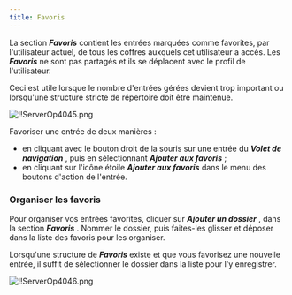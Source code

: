 ```yaml
---
title: Favoris
---
```

La section ***Favoris*** contient les entrées marquées comme favorites, par l'utilisateur actuel, de tous les coffres auxquels cet utilisateur a accès. Les ***Favoris*** ne sont pas partagés et ils se déplacent avec le profil de l'utilisateur.  

Ceci est utile lorsque le nombre d'entrées gérées devient trop important ou lorsqu'une structure stricte de répertoire doit être maintenue. 

![!!ServerOp4045.png](https://webdevolutions.azureedge.net/docs/fr/server/ServerOp4045.png) 

Favoriser une entrée de deux manières :  

* en cliquant avec le bouton droit de la souris sur une entrée du ***Volet de navigation*** , puis en sélectionnant ***Ajouter aux favoris*** ; 
* en cliquant sur l'icône étoile ***Ajouter aux favoris*** dans le menu des boutons d'action de l'entrée. 

### Organiser les favoris 

Pour organiser vos entrées favorites, cliquer sur ***Ajouter un dossier*** , dans la section ***Favoris*** . Nommer le dossier, puis faites-les glisser et déposer dans la liste des favoris pour les organiser.  

Lorsqu'une structure de ***Favoris*** existe et que vous favorisez une nouvelle entrée, il suffit de sélectionner le dossier dans la liste pour l'y enregistrer. 

![!!ServerOp4046.png](https://webdevolutions.azureedge.net/docs/fr/server/ServerOp4046.png) 

